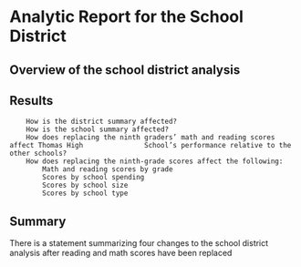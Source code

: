# Analytic Report for the School District
##  Overview of the school district analysis

##  Results
        How is the district summary affected?
        How is the school summary affected?
        How does replacing the ninth graders’ math and reading scores affect Thomas High               School’s performance relative to the other schools?
        How does replacing the ninth-grade scores affect the following:
            Math and reading scores by grade
            Scores by school spending
            Scores by school size
            Scores by school type
##  Summary
There is a statement summarizing four changes to the school district analysis after reading and math scores have been replaced

